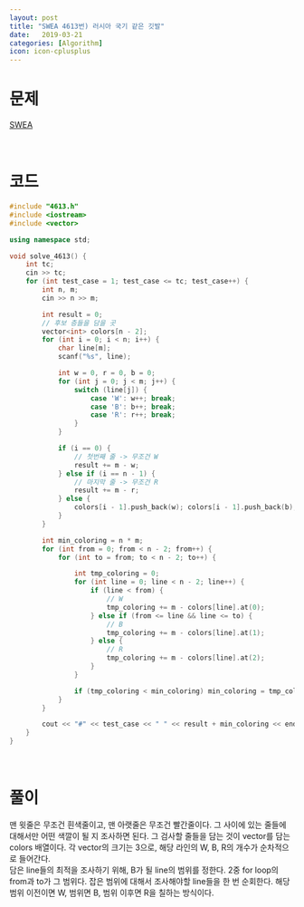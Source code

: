 ```yaml
---
layout: post
title: "SWEA 4613번) 러시아 국기 같은 깃발"
date:   2019-03-21
categories: [Algorithm]
icon: icon-cplusplus
---
```


# 문제
[SWEA](https://www.swexpertacademy.com/main/code/problem/problemDetail.do?contestProbId=AWQl9TIK8qoDFAXj&categoryId=AWQl9TIK8qoDFAXj&categoryType=CODE)

<br>

# 코드
```c++
#include "4613.h"
#include <iostream>
#include <vector>

using namespace std;

void solve_4613() {
    int tc;
    cin >> tc;
    for (int test_case = 1; test_case <= tc; test_case++) {
        int n, m;
        cin >> n >> m;

        int result = 0;
        // 후보 층들을 담을 곳
        vector<int> colors[n - 2];
        for (int i = 0; i < n; i++) {
            char line[m];
            scanf("%s", line);

            int w = 0, r = 0, b = 0;
            for (int j = 0; j < m; j++) {
                switch (line[j]) {
                    case 'W': w++; break;
                    case 'B': b++; break;
                    case 'R': r++; break;
                }
            }

            if (i == 0) {
                // 첫번째 줄 -> 무조건 W
                result += m - w;
            } else if (i == n - 1) {
                // 마지막 줄 -> 무조건 R
                result += m - r;
            } else {
                colors[i - 1].push_back(w); colors[i - 1].push_back(b); colors[i - 1].push_back(r);
            }
        }

        int min_coloring = n * m;
        for (int from = 0; from < n - 2; from++) {
            for (int to = from; to < n - 2; to++) {

                int tmp_coloring = 0;
                for (int line = 0; line < n - 2; line++) {
                    if (line < from) {
                        // W
                        tmp_coloring += m - colors[line].at(0);
                    } else if (from <= line && line <= to) {
                        // B
                        tmp_coloring += m - colors[line].at(1);
                    } else {
                        // R
                        tmp_coloring += m - colors[line].at(2);
                    }
                }

                if (tmp_coloring < min_coloring) min_coloring = tmp_coloring;
            }
        }

        cout << "#" << test_case << " " << result + min_coloring << endl;
    }
}
```

<br>

# 풀이
맨 윗줄은 무조건 흰색줄이고, 맨 아랫줄은 무조건 빨간줄이다. 그 사이에 있는 줄들에 대해서만 어떤 색깔이 될 지 조사하면 된다. 그 검사할 줄들을 담는 것이 vector를 담는 colors 배열이다. 각 vector의 크기는 3으로, 해당 라인의 W, B, R의 개수가 순차적으로 들어간다.  
담은 line들의 최적을 조사하기 위해, B가 될 line의 범위를 정한다. 2중 for loop의 from과 to가 그 범위다. 잡은 범위에 대해서 조사해야할 line들을 한 번 순회한다. 해당 범위 이전이면 W, 범위면 B, 범위 이후면 R을 칠하는 방식이다.
